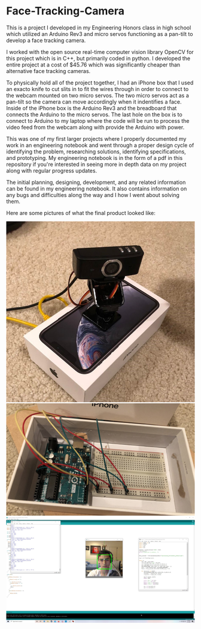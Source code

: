 # Face-Tracking-Camera
This is a project I developed in my Engineering Honors class in high school which utilized an Arduino Rev3 and micro servos functioning as a pan-tilt to develop a face tracking camera.

I worked with the open source real-time computer vision library OpenCV for this project which is in C++, but primarily coded in python. I developed the entire project at a cost of $45.76 which was significantly cheaper than alternative face tracking cameras.

To physically hold all of the project together, I had an iPhone box that I used an exacto knife to cut slits in to fit the wires through in order to connect to the webcam mounted on two micro servos. The two micro servos act as a pan-tilt so the camera can move accordingly when it indentifies a face. Inside of the iPhone box is the Arduino Rev3 and the breadboard that connects the Arduino to the micro servos. The last hole on the box is to connect to Arduino to my laptop where the code will be run to process the video feed from the webcam along with provide the Arduino with power.

This was one of my first larger projects where I properly documented my work in an engineering notebook and went through a proper design cycle of identifying the problem, researching solutions, identifying specifications, and prototyping. My engineering notebook is in the form of a pdf in this repository if you're interested in seeing more in depth data on my project along with regular progress updates.

The initial planning, designing, development, and any related information can be found in my engineering notebook. It also contains information on any bugs and difficulties along the way and I how I went about solving them.

Here are some pictures of what the final product looked like:

![Outside look of the device](pics/OutsideLook.jpeg)
![Inside look of the device](pics/InsideLook.jpeg)
![Facial recognition working](pics/FacialRecognitionWorking.jpg)